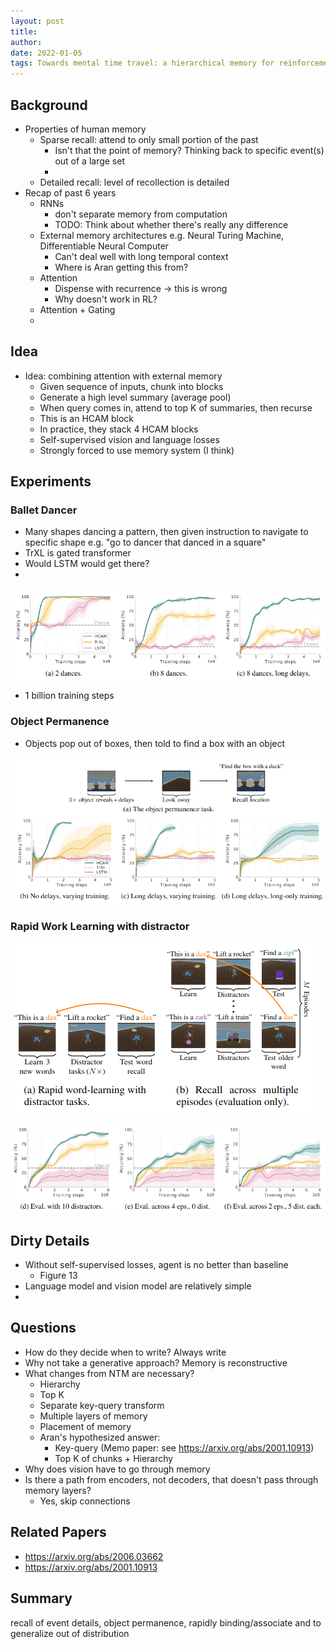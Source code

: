 ```yaml
---
layout: post
title: 
author: 
date: 2022-01-05
tags: Towards mental time travel: a hierarchical memory for reinforcement learning agent
---
```



## Background

- Properties of human memory
  - Sparse recall: attend to only small portion of the past
    - Isn't that the point of memory? Thinking back to specific event(s) out of a large set
    - 
  - Detailed recall: level of recollection is detailed
- Recap of past 6 years
  - RNNs
    - don't separate memory from computation
    - TODO: Think about whether there's really any difference
  - External memory architectures e.g. Neural Turing Machine, Differentiable Neural Computer
    - Can't deal well with long temporal context
    - Where is Aran getting this from?
  - Attention
    - Dispense with recurrence -> this is wrong
    - Why doesn't work in RL?
  - Attention + Gating
  - 


## Idea

- Idea: combining attention with external memory
  - Given sequence of inputs, chunk into blocks
  - Generate a high level summary (average pool)
  - When query comes in, attend to top K of summaries, then recurse
  - This is an HCAM block
  - In practice, they stack 4 HCAM blocks
  - Self-supervised vision and language losses
  - Strongly forced to use memory system (I think) 

## Experiments

### Ballet Dancer

- Many shapes dancing a pattern, then given instruction to navigate to specific
  shape e.g. "go to dancer that danced in a square"
- TrXL is gated transformer
- Would LSTM would get there?
- 

![img.png](img.png)

- 1 billion training steps

### Object Permanence

- Objects pop out of boxes, then told to find a box with an object

![img_1.png](img_1.png)

### Rapid Work Learning with distractor

![img_2.png](img_2.png)

![img_3.png](img_3.png)

## Dirty Details
  - Without self-supervised losses, agent is no better than baseline
    - Figure 13
  - Language model and vision model are relatively simple
  - 

## Questions
  - How do they decide when to write? Always write 
  - Why not take a generative approach? Memory is reconstructive
  - What changes from NTM are necessary?
    - Hierarchy
    - Top K
    - Separate key-query transform
    - Multiple layers of memory
    - Placement of memory
    - Aran's hypothesized answer:
      - Key-query (Memo paper: see https://arxiv.org/abs/2001.10913)
      - Top K of chunks + Hierarchy
  - Why does vision have to go through memory
  - Is there a path from encoders, not decoders, that doesn't pass through memory layers?
    - Yes, skip connections


## Related Papers

- https://arxiv.org/abs/2006.03662
- https://arxiv.org/abs/2001.10913

## Summary

recall of event details, object permanence, rapidly binding/associate and
to generalize out of distribution

